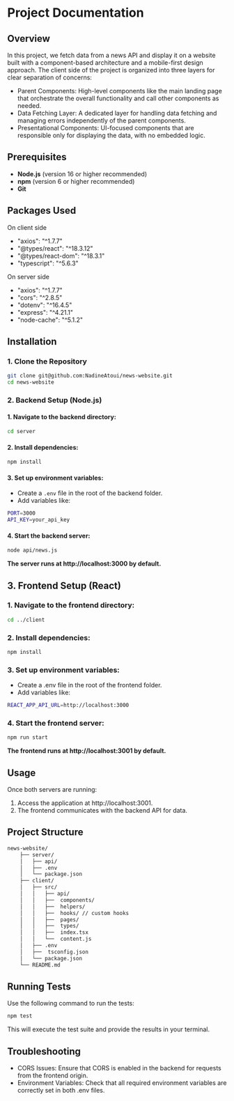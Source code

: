 # Project Documentation

## Overview

In this project, we fetch data from a news API and display it on a website built with a component-based architecture and a mobile-first design approach.
The client side of the project is organized into three layers for clear separation of concerns:

- Parent Components: High-level components like the main landing page that orchestrate the overall functionality and call other components as needed.
- Data Fetching Layer: A dedicated layer for handling data fetching and managing errors independently of the parent components.
- Presentational Components: UI-focused components that are responsible only for displaying the data, with no embedded logic.

## Prerequisites

- **Node.js** (version 16 or higher recommended)
- **npm** (version 6 or higher recommended)
- **Git**

## Packages Used

On client side

- "axios": "^1.7.7"
- "@types/react": "^18.3.12"
- "@types/react-dom": "^18.3.1"
- "typescript": "^5.6.3"

On server side

- "axios": "^1.7.7"
- "cors": "^2.8.5"
- "dotenv": "^16.4.5"
- "express": "^4.21.1"
- "node-cache": "^5.1.2"

## Installation

### 1. Clone the Repository

```bash
git clone git@github.com:NadineAtoui/news-website.git
cd news-website
```

### 2. Backend Setup (Node.js)

#### 1. Navigate to the backend directory:

```bash
cd server
```

#### 2. Install dependencies:

```bash
npm install
```

#### 3. Set up environment variables:

- Create a `.env` file in the root of the backend folder.
- Add variables like:

```bash
PORT=3000
API_KEY=your_api_key
```

#### 4. Start the backend server:

```bash
node api/news.js
```

**The server runs at http://localhost:3000 by default.**

## 3. Frontend Setup (React)

### 1. Navigate to the frontend directory:

```bash
cd ../client
```

### 2. Install dependencies:

```bash
npm install
```

### 3. Set up environment variables:

- Create a .env file in the root of the frontend folder.
- Add variables like:

```bash
REACT_APP_API_URL=http://localhost:3000
```

### 4. Start the frontend server:

```bash
npm run start
```

**The frontend runs at http://localhost:3001 by default.**

## Usage

Once both servers are running:

1. Access the application at http://localhost:3001.
2. The frontend communicates with the backend API for data.

## Project Structure

```bash
news-website/
    ├── server/
    │   ├── api/
    │   ├── .env
    │   └── package.json
    ├── client/
    │   ├── src/
    │   │   ├── api/
    │   │   ├──  components/
    │   │   ├──  helpers/
    │   │   ├──  hooks/ // custom hooks
    │   │   ├──  pages/
    │   │   ├──  types/
    │   │   ├──  index.tsx
    │   │   └──  content.js
    │   ├── .env
    │   ├──  tsconfig.json
    │   └── package.json
    └── README.md
```

## Running Tests

Use the following command to run the tests:

```bash
npm test
```

This will execute the test suite and provide the results in your terminal.

## Troubleshooting

- CORS Issues: Ensure that CORS is enabled in the backend for requests from the frontend origin.
- Environment Variables: Check that all required environment variables are correctly set in both .env files.
